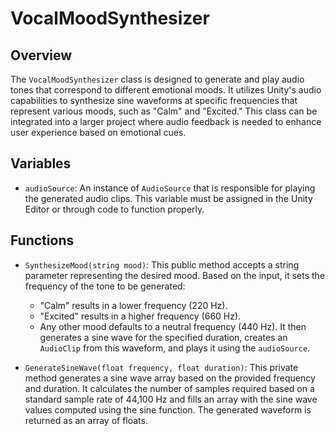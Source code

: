 # VocalMoodSynthesizer

## Overview
The `VocalMoodSynthesizer` class is designed to generate and play audio tones that correspond to different emotional moods. It utilizes Unity's audio capabilities to synthesize sine waveforms at specific frequencies that represent various moods, such as "Calm" and "Excited." This class can be integrated into a larger project where audio feedback is needed to enhance user experience based on emotional cues.

## Variables

- `audioSource`: An instance of `AudioSource` that is responsible for playing the generated audio clips. This variable must be assigned in the Unity Editor or through code to function properly.

## Functions

- `SynthesizeMood(string mood)`: This public method accepts a string parameter representing the desired mood. Based on the input, it sets the frequency of the tone to be generated:
  - "Calm" results in a lower frequency (220 Hz).
  - "Excited" results in a higher frequency (660 Hz).
  - Any other mood defaults to a neutral frequency (440 Hz). 
  It then generates a sine wave for the specified duration, creates an `AudioClip` from this waveform, and plays it using the `audioSource`.

- `GenerateSineWave(float frequency, float duration)`: This private method generates a sine wave array based on the provided frequency and duration. It calculates the number of samples required based on a standard sample rate of 44,100 Hz and fills an array with the sine wave values computed using the sine function. The generated waveform is returned as an array of floats.